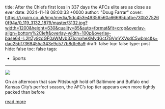 title: After the Chiefs first loss in 337 days the AFCs elite are as close as ever
date: 2024-11-18 08:00:33 +0000
author: "Doug Farrar"
cover: https://i.guim.co.uk/img/media/5dc453e49356560a66695bafbe730b275260f94a/0_119_3132_1879/master/3132.jpg?width=1200&height=630&quality=85&auto=format&fit=crop&overlay-align=bottom%2Cleft&overlay-width=100p&overlay-base64=L2ltZy9zdGF0aWMvb3ZlcmxheXMvdGctZGVmYXVsdC5wbmc&s=dac25bf7368455a343e9c577b8dfe8a9
draft: false
top: false
type: post
hide: false
toc: false
tags:
  - Sports
---

![](https://i.guim.co.uk/img/media/5dc453e49356560a66695bafbe730b275260f94a/0_119_3132_1879/master/3132.jpg?width=1200&height=630&quality=85&auto=format&fit=crop&overlay-align=bottom%2Cleft&overlay-width=100p&overlay-base64=L2ltZy9zdGF0aWMvb3ZlcmxheXMvdGctZGVmYXVsdC5wbmc&s=dac25bf7368455a343e9c577b8dfe8a9)

On an afternoon that saw Pittsburgh hold off Baltimore and Buffalo end Kansas City’s perfect season, the AFC’s top tier appears even more tightly packed than before

[read more](https://www.theguardian.com/sport/2024/nov/18/chiefs-first-loss-bills-steelers-ravens-nfl-football)
